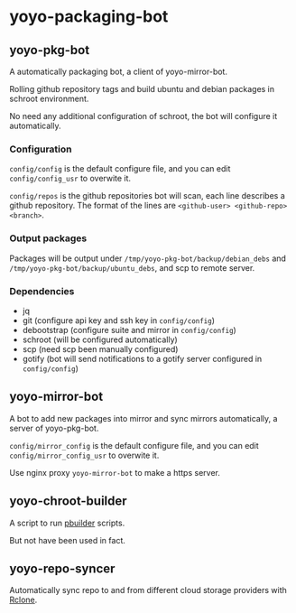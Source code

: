 # yoyo-packaging-bot

## yoyo-pkg-bot

A automatically packaging bot, a client of yoyo-mirror-bot.

Rolling github repository tags and build ubuntu and debian packages in schroot environment.

No need any additional configuration of schroot, the bot will configure it automatically.

### Configuration

``config/config`` is the default configure file, and you can edit ``config/config_usr`` to overwite it.

``config/repos`` is the github repositories bot will scan, each line describes a github repository. The format of the lines are ``<github-user> <github-repo> <branch>``.

### Output packages

Packages will be output under ``/tmp/yoyo-pkg-bot/backup/debian_debs`` and ``/tmp/yoyo-pkg-bot/backup/ubuntu_debs``, and scp to remote server.

### Dependencies

+ jq
+ git (configure api key and ssh key in ``config/config``)
+ debootstrap (configure suite and mirror in ``config/config``)
+ schroot (will be configured automatically)
+ scp (need scp been manually configured)
+ gotify (bot will send notifications to a gotify server configured in ``config/config``)

## yoyo-mirror-bot

A bot to add new packages into mirror and sync mirrors automatically, a server of yoyo-pkg-bot.

``config/mirror_config`` is the default configure file, and you can edit ``config/mirror_config_usr`` to overwite it.

Use nginx proxy ``yoyo-mirror-bot`` to make a https server.

## yoyo-chroot-builder

A script to run [pbuilder](https://pbuilder-team.pages.debian.net/pbuilder/) scripts.

But not have been used in fact.

## yoyo-repo-syncer

Automatically sync repo to and from different cloud storage providers with [Rclone](https://github.com/rclone/rclone).

